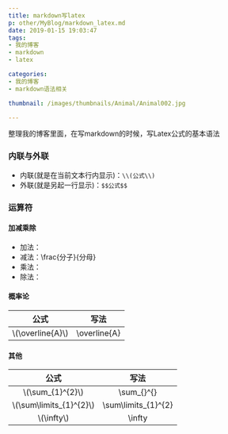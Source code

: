 ```yaml
---
title: markdown写latex
p: other/MyBlog/markdown_latex.md
date: 2019-01-15 19:03:47
tags:
- 我的博客
- markdown
- latex

categories:
- 我的博客
- markdown语法相关

thumbnail: /images/thumbnails/Animal/Animal002.jpg

---
```

整理我的博客里面，在写markdown的时候，写Latex公式的基本语法
<!-- more -->

### 内联与外联
* 内联(就是在当前文本行内显示)：``\\(公式\\)``
* 外联(就是另起一行显示)：``$$公式$$``

### 运算符
#### 加减乘除
* 加法：
* 减法：\frac{分子}{分母}
* 乘法：
* 除法：

#### 概率论
|公式|写法|
|:-:|:-:|
|\\(\overline{A}\\)|\overline{A}|


#### 其他
|公式|写法|
|:-:|:-:|
|\\(\sum_{1}^{2}\\)|\sum_{}^{} |
|\\(\sum\limits_{1}^{2}\\)|\sum\limits_{1}^{2}|
|\\(\infty\\)|\infty|

